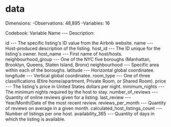 # data

Dimensions:
-Observations: 48,895
-Variables: 16

Codebook:
Variable Name --- Description:

id --- The specific listing's ID value from the Airbnb website. 
name --- Host-produced description of the listing.
host_id --- The ID unique for the listing's owner.
host_name --- First name of host/hosts. 
neighbourhood_group --- One of the NYC five boroughs (Manhattan, Brooklyn, Queens, Staten Island, Bronx)
neighbourhood --- Specific area within each of the boroughs.
latitude --- Horizontal global coordinatee.
longitude --- Vertical global coordinatee.
room_type --- One of three classifications (Etire home/apartment, Private Room, or Shared Room).
price --- The listing's price in United States dollars per night.
minimum_nights --- The minimum nights required by the host to stay.
number_of_reviews --- Quantity of online reviews given for a listing.
last_review --- Year/Month/Date of the most recent review.
reviews_per_month --- Quantity of reviews on average in a given month.
calculated_host_listings_count --- Number of listings per one host.
availability_365 --- Quantity of days in which the listing is available.